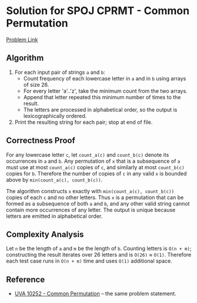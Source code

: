 # Solution for SPOJ CPRMT - Common Permutation

[Problem Link](https://www.spoj.com/problems/CPRMT/)

## Algorithm

1. For each input pair of strings `a` and `b`:
   - Count frequency of each lowercase letter in `a` and in `b` using arrays of size 26.
   - For every letter 'a'..'z', take the minimum count from the two arrays.
   - Append that letter repeated this minimum number of times to the result.
   - The letters are processed in alphabetical order, so the output is lexicographically ordered.
2. Print the resulting string for each pair; stop at end of file.

## Correctness Proof

For any lowercase letter `c`, let `count_a(c)` and `count_b(c)` denote its occurrences in `a` and `b`. Any permutation of `x` that is a subsequence of `a` must use at most `count_a(c)` copies of `c`, and similarly at most `count_b(c)` copies for `b`. Therefore the number of copies of `c` in any valid `x` is bounded above by `min(count_a(c), count_b(c))`.

The algorithm constructs `x` exactly with `min(count_a(c), count_b(c))` copies of each `c` and no other letters. Thus `x` is a permutation that can be formed as a subsequence of both `a` and `b`, and any other valid string cannot contain more occurrences of any letter. The output is unique because letters are emitted in alphabetical order.

## Complexity Analysis

Let `n` be the length of `a` and `m` be the length of `b`. Counting letters is `O(n + m)`; constructing the result iterates over 26 letters and is `O(26)` ≈ `O(1)`. Therefore each test case runs in `O(n + m)` time and uses `O(1)` additional space.

## Reference

- [UVA 10252 - Common Permutation](https://onlinejudge.org/external/102/10252.pdf) – the same problem statement.
